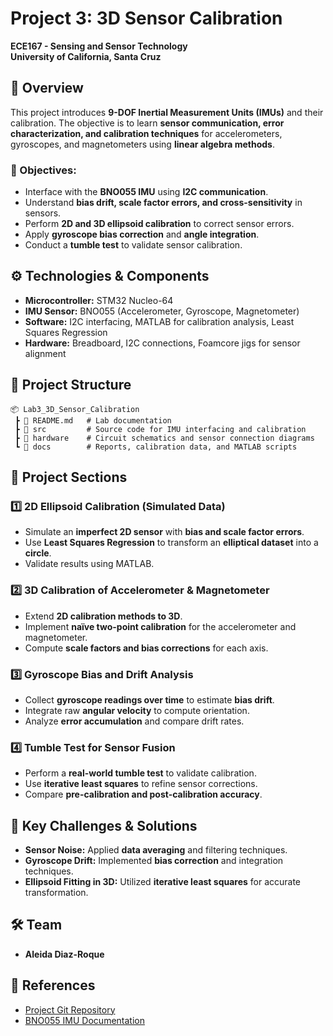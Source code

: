 # Project 3: 3D Sensor Calibration

**ECE167 - Sensing and Sensor Technology**  
**University of California, Santa Cruz**  

## 📌 Overview
This project introduces **9-DOF Inertial Measurement Units (IMUs)** and their calibration. The objective is to learn **sensor communication, error characterization, and calibration techniques** for accelerometers, gyroscopes, and magnetometers using **linear algebra methods**.

### 🔹 Objectives:
- Interface with the **BNO055 IMU** using **I2C communication**.
- Understand **bias drift, scale factor errors, and cross-sensitivity** in sensors.
- Perform **2D and 3D ellipsoid calibration** to correct sensor errors.
- Apply **gyroscope bias correction** and **angle integration**.
- Conduct a **tumble test** to validate sensor calibration.

## ⚙️ Technologies & Components
- **Microcontroller:** STM32 Nucleo-64
- **IMU Sensor:** BNO055 (Accelerometer, Gyroscope, Magnetometer)
- **Software:** I2C interfacing, MATLAB for calibration analysis, Least Squares Regression
- **Hardware:** Breadboard, I2C connections, Foamcore jigs for sensor alignment

## 📂 Project Structure

```plaintext
📦 Lab3_3D_Sensor_Calibration
 ┣ 📜 README.md   # Lab documentation
 ┣ 📂 src         # Source code for IMU interfacing and calibration
 ┣ 📂 hardware    # Circuit schematics and sensor connection diagrams
 ┗ 📂 docs        # Reports, calibration data, and MATLAB scripts
```

## 🚀 Project Sections

### 1️⃣ 2D Ellipsoid Calibration (Simulated Data)
- Simulate an **imperfect 2D sensor** with **bias and scale factor errors**.
- Use **Least Squares Regression** to transform an **elliptical dataset** into a **circle**.
- Validate results using MATLAB.

### 2️⃣ 3D Calibration of Accelerometer & Magnetometer
- Extend **2D calibration methods to 3D**.
- Implement **naïve two-point calibration** for the accelerometer and magnetometer.
- Compute **scale factors and bias corrections** for each axis.

### 3️⃣ Gyroscope Bias and Drift Analysis
- Collect **gyroscope readings over time** to estimate **bias drift**.
- Integrate raw **angular velocity** to compute orientation.
- Analyze **error accumulation** and compare drift rates.

### 4️⃣ Tumble Test for Sensor Fusion
- Perform a **real-world tumble test** to validate calibration.
- Use **iterative least squares** to refine sensor corrections.
- Compare **pre-calibration and post-calibration accuracy**.

## 🎯 Key Challenges & Solutions
- **Sensor Noise:** Applied **data averaging** and filtering techniques.
- **Gyroscope Drift:** Implemented **bias correction** and integration techniques.
- **Ellipsoid Fitting in 3D:** Utilized **iterative least squares** for accurate transformation.

## 🛠 Team
- **Aleida Diaz-Roque**

## 🔗 References
- [Project Git Repository](https://github.com/aleidaroque/ECE167)
- [BNO055 IMU Documentation](https://www.bosch-sensortec.com/products/motion-sensors/absolute-orientation-sensors/bno055/)

